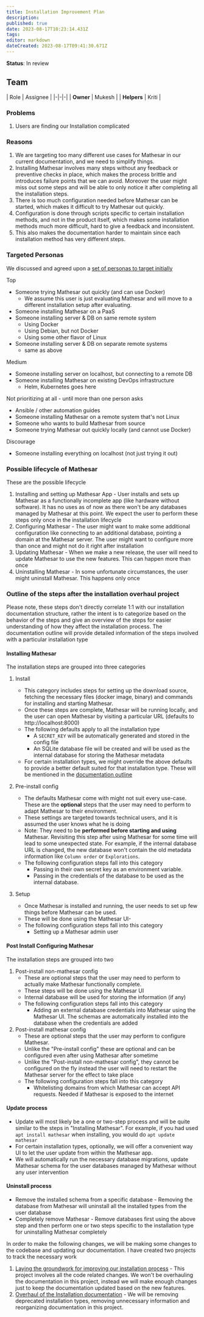 ```yaml
---
title: Installation Improvement Plan 
description: 
published: true
date: 2023-08-17T10:23:14.431Z
tags: 
editor: markdown
dateCreated: 2023-08-17T09:41:30.671Z
---
```


**Status**: In review

## Team
| Role | Assignee |
|-|-|-|
| **Owner** | Mukesh |
| **Helpers** | Kriti |

### Problems
1. Users are finding our Installation complicated

### Reasons
1. We are targeting too many different use cases for Mathesar in our current documentation, and we need to simplify things.
2. Installing Mathesar involves many steps without any feedback or preventive checks in place, which makes the process brittle and introduces failure points that we can avoid. Moreover the user might miss out some steps and will be able to only notice it after completing all the installation steps.
3. There is too much configuration needed before Mathesar can be started, which makes it difficult to try Mathesar out quickly.
4. Configuration is done through scripts specific to certain installation methods, and not in the product itself, which makes some installation methods much more difficult, hard to give a feedback and inconsistent.
5. This also makes the documentation harder to maintain since each installation method has very different steps.

### Targeted Personas

We discussed and agreed upon a [set of personas to target initially](https://wiki.mathesar.org/en/meeting-notes/2023-07/2023-07-28-installation-meeting#do-the-personas-make-sense-do-we-need-any-additional-narrowing-down-or-clarification)

Top
- Someone trying Mathesar out quickly (and can use Docker)
  - We assume this user is just evaluating Mathesar and will move to a different installation setup after evaluating.
- Someone installing Mathesar on a PaaS
- Someone installing server & DB on same remote system
    - Using Docker
    - Using Debian, but not Docker
    - Using some other flavor of Linux
- Someone installing server & DB on separate remote systems
    - same as above

Medium
- Someone installing server on localhost, but connecting to a remote DB
- Someone installing Mathesar on existing DevOps infrastructure
    - Helm, Kubernetes goes here

Not prioritizing at all - until more than one person asks
- Ansible / other automation guides
- Someone installing Mathesar on a remote system that's not Linux
- Someone who wants to build Mathesar from source
- Someone trying Mathesar out quickly locally (and cannot use Docker)

Discourage
- Someone installing everything on localhost (not just trying it out)



### Possible lifecycle of Mathesar
These are the possible lifecycle
1. Installing and setting up Mathesar App - User installs and sets up Mathesar as a functionally incomplete app (like hardware without software). It has no uses as of now as there won't be any databases managed by Mathesar at this point. We expect the user to perform these steps only once in the installation lifecycle
2. Configuring Mathesar - The user might want to make some additional configuration like connecting to an additional database, pointing a domain at the Mathesar server. The user might want to configure more than once and might not do it right after installation
3. Updating Mathesar - When we make a new release, the user will need to update Mathesar to use the new features. This can happen more than once
4. Uninstalling Mathesar - In some unfortunate circumstances, the user might uninstall Mathesar. This happens only once

### Outline of the steps after the installation overhaul project
Please note, these steps don't directly correlate 1:1 with our installation documentation structure, rather the intent is to categorize based on the behavior of the steps and give an overview of the steps for easier understanding of how they affect the installation process. The documentation outline will provide detailed information of the steps involved with a particular installation type 

#### Installing Mathesar
The installation steps are grouped into three categories
1. Install
   - This category includes steps for setting up the download source, fetching the necessary files (docker image, binary) and commands for installing and starting Mathesar.
   - Once these steps are complete, Mathesar will be running locally, and the user can open Mathesar by visiting a particular URL (defaults to http://localhost:8000)
   - The following defaults apply to all the installation type
     - A `SECRET_KEY` will be automatically generated and stored in the config file
     - An SQLite database file will be created and will be used as the internal database for storing the Mathesar metadata
   - For certain installation types, we might override the above defaults to provide a better default suited for that installation type. These will be mentioned in the [documentation outline](https://wiki.mathesar.org/e/en/projects/installation-documentation-improvement-2)
   
2. Pre-install config
   - The defaults Mathesar come with might not suit every use-case. These are the **optional** steps that the user may need to perform to adapt Mathesar to their environment.
   - These settings are targeted towards technical users, and it is assumed the user knows what he is doing
   - Note: They need to be **performed before starting and using** Mathesar. Revisiting this step after using Mathesar for some time will lead to some unexpected state. For example, if the internal database URL is changed, the new database won't contain the old metadata information like `Column order` or `Explorations`.
   - The following configuration steps fall into this category
     - Passing in their own secret key as an environment variable. 
     - Passing in the credentials of the database to be used as the internal database.
3. Setup
   - Once Mathesar is installed and running, the user needs to set up few things before Mathesar can be used.
   - These will be done using the Mathesar UI-
   - The following configuration steps fall into this category
     - Setting up a Mathesar admin user

#### Post Install Configuring Mathesar
The installation steps are grouped into two
1. Post-install non-mathesar config 
   - These are optional steps that the user may need to perform to actually make Mathesar functionally complete.
   - These steps will be done using the Mathesar UI
   - Internal database will be used for storing the information (if any)
   - The following configuration steps fall into this category
     - Adding an external database credentials into Mathesar using the Mathesar UI. The schemas are automatically installed into the database when the credentials are added
2. Post-install mathesar config
   - These are optional steps that the user may perform to configure Mathesar.
   - Unlike the "Pre-install config" these are optional and can be configured even after using Mathesar after sometime
   - Unlike the "Post-install non-mathesar config", they cannot be configured on the fly instead the user will need to restart the Mathesar server for the effect to take place
   - The following configuration steps fall into this category
     - Whitelisting domains from which Mathesar can accept API requests. Needed if Mathesar is exposed to the internet

#### Update process
- Update will most likely be a one or two-step process and will be quite similar to the steps in "Installing Mathesar". For example, if you had used `apt install mathesar` when installing, you would do `apt update mathesar`
- For certain installation types, optionally, we will offer a convenient way UI to let the user update from within the Mathesar app.
- We will automatically run the necessary database migrations, update Mathesar schema for the user databases managed by Mathesar without any user intervention


#### Uninstall process
- Remove the installed schema from a specific database - Removing the database from Mathesar will uninstall all the installed types from the user database
- Completely remove Mathesar - Remove databases first using the above step and then perform one or two steps specific to the installation type for uninstalling Mathesar completely 




In order to make the following changes, we will be making some changes to the codebase and updating our documentation. I have created two projects to track the necessary work
1. [Laying the groundwork for improving our installation process](/en/projects/installation-improvements-0_1_4) - This project involves all the code related changes. We won't be overhauling the documentation in this project, instead we will make enough changes just to keep the documentation updated based on the new features.
2. [Overhaul of the Installation documentation](/en/projects/installation-documentation-improvement-2) - We will be removing deprecated installation types, removing unnecessary information and reorganizing documentation in this project.


